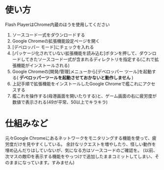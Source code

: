 # 使い方
Flash PlayerはChrome内蔵のほうを使用してください

1. ソースコード一式をダウンロードする
2. Google Chromeの拡張機能設定ページを開く
3. [デベロッパー モード]にチェックを入れる
4. [パッケージ化されていない拡張機能を読み込む]ボタンを押して、ダウンロードしてきたソースコード一式が含まれるディレクトリを指定する(これで拡張機能がインストールされる)
5. Google Chromeの[開発/管理]メニューから[デベロッパー ツール]を起動する( **デベロッパーツールを起動させておかないと動作しません** )
6. 上記手順で拡張機能をインストールしたGoogle Chromeで艦これにアクセスする
7. 艦これを操作する(母港画面を開いたりする)と、ゲーム画面の右に疲労度が数値で表示される(49が平常、50以上でキラキラ)

# 仕組みなど
元々Google Chromeにあるネットワークをモニタリングする機能を使って、疲労度だけを見やすくしている。
余計なリクエストを増やしたり、怪しい動作を埋め込んだりはしていないが、気になる方はソースコードのご確認を。
(以前、次マスの敵IDを表示する機能をやっつけで追加したままコミットしてしまい、そのままになっています。すみません)

